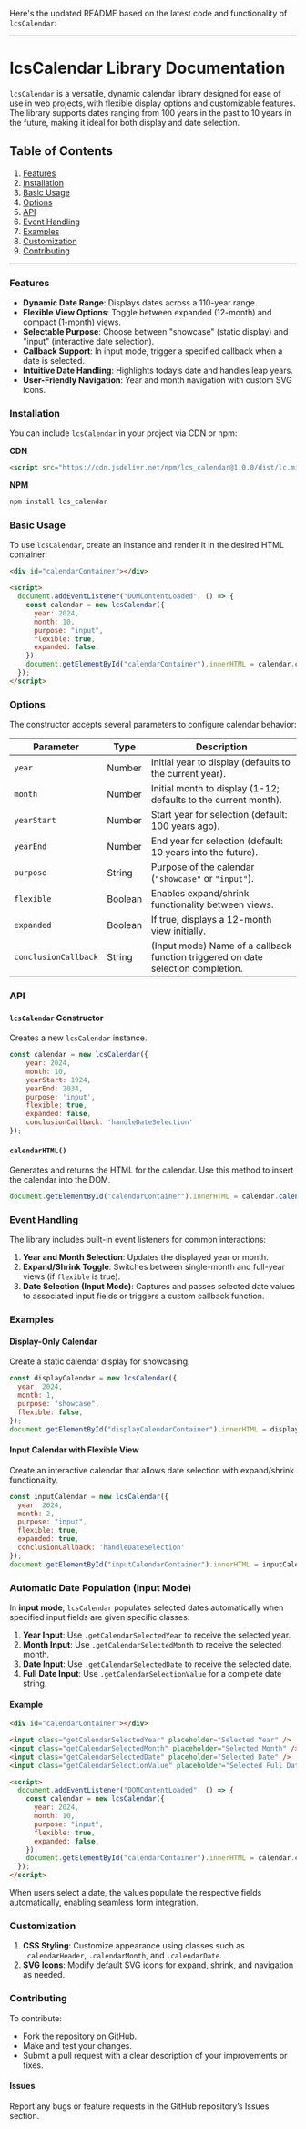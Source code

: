 Here's the updated README based on the latest code and functionality of `lcsCalendar`:

---

# lcsCalendar Library Documentation

`lcsCalendar` is a versatile, dynamic calendar library designed for ease of use in web projects, with flexible display options and customizable features. The library supports dates ranging from 100 years in the past to 10 years in the future, making it ideal for both display and date selection.

## Table of Contents
1. [Features](#features)
2. [Installation](#installation)
3. [Basic Usage](#basic-usage)
4. [Options](#options)
5. [API](#api)
6. [Event Handling](#event-handling)
7. [Examples](#examples)
8. [Customization](#customization)
9. [Contributing](#contributing)

---

### Features
- **Dynamic Date Range**: Displays dates across a 110-year range.
- **Flexible View Options**: Toggle between expanded (12-month) and compact (1-month) views.
- **Selectable Purpose**: Choose between "showcase" (static display) and "input" (interactive date selection).
- **Callback Support**: In input mode, trigger a specified callback when a date is selected.
- **Intuitive Date Handling**: Highlights today’s date and handles leap years.
- **User-Friendly Navigation**: Year and month navigation with custom SVG icons.

### Installation
You can include `lcsCalendar` in your project via CDN or npm:

**CDN**
```html
<script src="https://cdn.jsdelivr.net/npm/lcs_calendar@1.0.0/dist/lc.min.js"></script>
```

**NPM**
```bash
npm install lcs_calendar
```

### Basic Usage
To use `lcsCalendar`, create an instance and render it in the desired HTML container:
```html
<div id="calendarContainer"></div>

<script>
  document.addEventListener("DOMContentLoaded", () => {
    const calendar = new lcsCalendar({
      year: 2024,
      month: 10,
      purpose: "input",
      flexible: true,
      expanded: false,
    });
    document.getElementById("calendarContainer").innerHTML = calendar.calendarHTML();
  });
</script>
```

### Options
The constructor accepts several parameters to configure calendar behavior:

| Parameter         | Type    | Description |
|-------------------|---------|-------------|
| `year`            | Number  | Initial year to display (defaults to the current year). |
| `month`           | Number  | Initial month to display (1-12; defaults to the current month). |
| `yearStart`       | Number  | Start year for selection (default: 100 years ago). |
| `yearEnd`         | Number  | End year for selection (default: 10 years into the future). |
| `purpose`         | String  | Purpose of the calendar (`"showcase"` or `"input"`). |
| `flexible`        | Boolean | Enables expand/shrink functionality between views. |
| `expanded`        | Boolean | If true, displays a 12-month view initially. |
| `conclusionCallback` | String | (Input mode) Name of a callback function triggered on date selection completion. |

### API

#### `lcsCalendar` Constructor
Creates a new `lcsCalendar` instance.
```javascript
const calendar = new lcsCalendar({
    year: 2024,
    month: 10,
    yearStart: 1924,
    yearEnd: 2034,
    purpose: 'input',
    flexible: true,
    expanded: false,
    conclusionCallback: 'handleDateSelection'
});
```

#### `calendarHTML()`
Generates and returns the HTML for the calendar. Use this method to insert the calendar into the DOM.
```javascript
document.getElementById("calendarContainer").innerHTML = calendar.calendarHTML();
```

### Event Handling
The library includes built-in event listeners for common interactions:

1. **Year and Month Selection**: Updates the displayed year or month.
2. **Expand/Shrink Toggle**: Switches between single-month and full-year views (if `flexible` is true).
3. **Date Selection (Input Mode)**: Captures and passes selected date values to associated input fields or triggers a custom callback function.

### Examples

#### Display-Only Calendar
Create a static calendar display for showcasing.
```javascript
const displayCalendar = new lcsCalendar({
  year: 2024,
  month: 1,
  purpose: "showcase",
  flexible: false,
});
document.getElementById("displayCalendarContainer").innerHTML = displayCalendar.calendarHTML();
```

#### Input Calendar with Flexible View
Create an interactive calendar that allows date selection with expand/shrink functionality.
```javascript
const inputCalendar = new lcsCalendar({
  year: 2024,
  month: 2,
  purpose: "input",
  flexible: true,
  expanded: true,
  conclusionCallback: 'handleDateSelection'
});
document.getElementById("inputCalendarContainer").innerHTML = inputCalendar.calendarHTML();
```

### Automatic Date Population (Input Mode)

In **input mode**, `lcsCalendar` populates selected dates automatically when specified input fields are given specific classes:

1. **Year Input**: Use `.getCalendarSelectedYear` to receive the selected year.
2. **Month Input**: Use `.getCalendarSelectedMonth` to receive the selected month.
3. **Date Input**: Use `.getCalendarSelectedDate` to receive the selected date.
4. **Full Date Input**: Use `.getCalendarSelectionValue` for a complete date string.

#### Example
```html
<div id="calendarContainer"></div>

<input class="getCalendarSelectedYear" placeholder="Selected Year" />
<input class="getCalendarSelectedMonth" placeholder="Selected Month" />
<input class="getCalendarSelectedDate" placeholder="Selected Date" />
<input class="getCalendarSelectionValue" placeholder="Selected Full Date (DD-MM-YYYY)" />

<script>
  document.addEventListener("DOMContentLoaded", () => {
    const calendar = new lcsCalendar({
      year: 2024,
      month: 10,
      purpose: "input",
      flexible: true,
      expanded: false,
    });
    document.getElementById("calendarContainer").innerHTML = calendar.calendarHTML();
  });
</script>
```

When users select a date, the values populate the respective fields automatically, enabling seamless form integration.

### Customization
1. **CSS Styling**: Customize appearance using classes such as `.calendarHeader`, `.calendarMonth`, and `.calendarDate`.
2. **SVG Icons**: Modify default SVG icons for expand, shrink, and navigation as needed.

### Contributing
To contribute:
- Fork the repository on GitHub.
- Make and test your changes.
- Submit a pull request with a clear description of your improvements or fixes.

#### Issues
Report any bugs or feature requests in the GitHub repository’s Issues section.